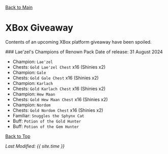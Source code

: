 [Back to Main](index.md)

# XBox Giveaway

Contents of an upcoming XBox platform giveaway have been spoiled.

<div markdown="1" class="abilityBorder"><div markdown="1" class="abilityBorderInner">
### Lae'zel's Champions of Renown Pack  
Date of release: 31 August 2024

* Champion: `Lae'zel`
* Chests: `Gold Lae'zel Chest` x16 (Shinies x2)
* Champion: `Gale`
* Chests: `Gold Gale Chest` x16 (Shinies x2)
* Champion: `Karlach`
* Chests: `Gold Karlach Chest` x16 (Shinies x2)
* Champion: `Hew Maan`
* Chests: `Gold Hew Maan Chest` x16 (Shinies x2)
* Champion: `Nordom`
* Chests: `Gold Nordom Chest` x16 (Shinies x2)
* Familiar: `Snuggles the Sphynx Cat`
* Buff: `Potion of the Gold Hunter`
* Buff: `Potion of the Gem Hunter`
</div></div>

[Back to Top](#top)

*Last Modified: {{ site.time }}*